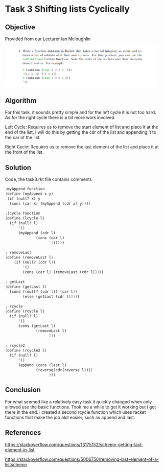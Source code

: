 # Task 3 Shifting lists Cyclically

## Objective
Provided from our Lecturer Ian Mcloughlin

<p><img src="images/task3.png" width="500" length="300"></p>

## Algorithm

For this task, it sounds pretty simple and for the left cycle it is not too hard. As for the right cycle there is a bit more work involved.

Left Cycle:
Requires us to remove the start element of list and place it at the end of the list. I will do this by getting the cdr of the list and appending it to the car of the list.

Right Cycle: Requires us to remove the last element of the list and place it at the front of the list. 


## Solution

Code, the task3.rkt file contains comments 

```
;myAppend function
(define (myAppend x y)
 (if (null? x) y
  (cons (car x) (myAppend (cdr x) y))))

;lcycle function
(define (lcycle l)
  (if (null? l)
      '()
      (myAppend (cdr l)
              (cons (car l)  
                    '()))))

; removeLast
(define (removeLast l)
    (if (null? (cdr l))
        '() 
        (cons (car l) (removeLast (cdr l))))) 

; getLast 
(define (getLast l)
  (cond ((null? (cdr l)) (car l))
        (else (getLast (cdr l)))))

; rcycle
(define (rcycle l)
  (if (null? l) 
      '()
      (cons (getLast l) 
              (removeLast l)
                    )))

; rcycle2 
(define (rcycle2 l) 
  (if (null? l)
      '()
      (append (cons (last l)
              (reverse(cdr(reverse l))))
                    )))

```
## Conclusion

For what seemed like a relatively easy task it quickly changed when only allowed use the basic functions. Took me a while to get it working but i got there in the end. i created a second rcycle function which uses racket functions that make the job alot easier, such as append and last.

## References

https://stackoverflow.com/questions/13175152/scheme-getting-last-element-in-list

https://stackoverflow.com/questions/5006750/removing-last-element-of-a-listscheme
